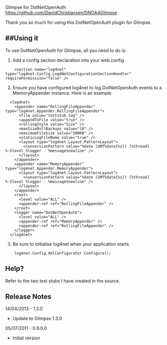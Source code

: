 Glimpse for DotNetOpenAuth
https://github.com/DavidChristiansen/DNOA4Glimpse

Thank you so much for using this DotNetOpenAuth plugin for Glimpse.

##Using it
------------------------------------------------------------------------------------------------------------------------------------------
To use DotNetOpenAuth for Glimpse, all you need to do is:

1. Add a config section declaration into your web.config

````
    <section name="log4net" type="log4net.Config.Log4NetConfigurationSectionHandler" requirePermission="false" />
````

2. Ensure you have configured log4net to log DotNetOpenAuth events to a MemoryAppender instance. Here is an example

````
  <log4net>
    <appender name="RollingFileAppender" type="log4net.Appender.RollingFileAppender">
      <file value="teststub.log" />
      <appendToFile value="true" />
      <rollingStyle value="Size" />
      <maxSizeRollBackups value="10" />
      <maximumFileSize value="100KB" />
      <staticLogFileName value="true" />
      <layout type="log4net.Layout.PatternLayout">
        <conversionPattern value="%date (GMT%date{%z}) [%thread] %-5level %logger - %message%newline" />
      </layout>
    </appender>
    <appender name="MemoryAppender" type="log4net.Appender.MemoryAppender">
      <layout type="log4net.Layout.PatternLayout">
        <conversionPattern value="%date (GMT%date{%z}) [%thread] %-5level %logger - %message%newline" />
      </layout>
    </appender>
    <root>
      <level value="ALL" />
      <appender-ref ref="RollingFileAppender" />
    </root>
    <logger name="DotNetOpenAuth">
      <level value="ALL" />
      <appender-ref ref="MemoryAppender" />
      <appender-ref ref="RollingFileAppender" />
    </logger>
  </log4net>
````

3. Be sure to initialise log4net when your application starts.

````
    log4net.Config.XmlConfigurator.Configure();
````

Help?
------------------------------------------------------------------------------------------------------------------------------------------

Refer to the two test stubs I have created in the source.

Release Notes
------------------------------------------------------------------------------------------------------------------------------------------

14/04/2013 - 1.3.0
- Update to Glimpse 1.3.0

05/07/2011 - 0.9.0.0
- Initial version

